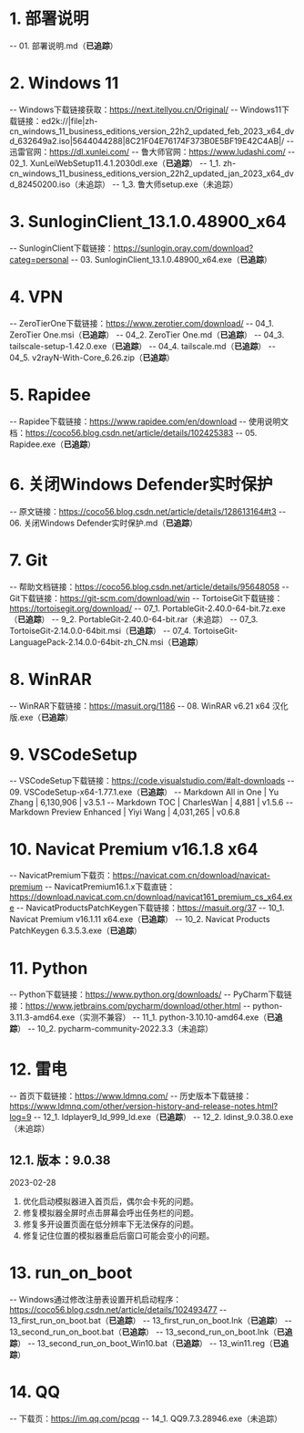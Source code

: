 # 1. 部署说明
-- 01. 部署说明.md（**已追踪**）

# 2. Windows 11
-- Windows下载链接获取：https://next.itellyou.cn/Original/
-- Windows11下载链接：ed2k://|file|zh-cn_windows_11_business_editions_version_22h2_updated_feb_2023_x64_dvd_632649a2.iso|5644044288|8C21F04E76174F373B0E5BF19E42C4AB|/
-- 迅雷官网：https://dl.xunlei.com/
-- 鲁大师官网：https://www.ludashi.com/
-- 02_1. XunLeiWebSetup11.4.1.2030dl.exe（**已追踪**）
-- 1_1. zh-cn_windows_11_business_editions_version_22h2_updated_jan_2023_x64_dvd_82450200.iso（未追踪）
-- 1_3. 鲁大师setup.exe（未追踪）

# 3. SunloginClient_13.1.0.48900_x64
-- SunloginClient下载链接：https://sunlogin.oray.com/download?categ=personal
-- 03. SunloginClient_13.1.0.48900_x64.exe（**已追踪**）

# 4. VPN
-- ZeroTierOne下载链接：https://www.zerotier.com/download/
-- 04_1. ZeroTier One.msi（**已追踪**）
-- 04_2. ZeroTier One.md（**已追踪**）
-- 04_3. tailscale-setup-1.42.0.exe（**已追踪**）
-- 04_4. tailscale.md（**已追踪**）
-- 04_5. v2rayN-With-Core_6.26.zip（**已追踪**）

# 5. Rapidee
-- Rapidee下载链接：https://www.rapidee.com/en/download
-- 使用说明文档：https://coco56.blog.csdn.net/article/details/102425383
-- 05. Rapidee.exe（**已追踪**）

# 6. 关闭Windows Defender实时保护
-- 原文链接：https://coco56.blog.csdn.net/article/details/128613164#t3
-- 06. 关闭Windows Defender实时保护.md（**已追踪**）

# 7. Git
-- 帮助文档链接：https://coco56.blog.csdn.net/article/details/95648058
-- Git下载链接：https://git-scm.com/download/win
-- TortoiseGit下载链接：https://tortoisegit.org/download/
-- 07_1. PortableGit-2.40.0-64-bit.7z.exe（**已追踪**）
-- 9_2. PortableGit-2.40.0-64-bit.rar（未追踪）
-- 07_3. TortoiseGit-2.14.0.0-64bit.msi（**已追踪**）
-- 07_4. TortoiseGit-LanguagePack-2.14.0.0-64bit-zh_CN.msi（**已追踪**）

# 8. WinRAR
-- WinRAR下载链接：https://masuit.org/1186
-- 08. WinRAR v6.21 x64 汉化版.exe（**已追踪**）

# 9. VSCodeSetup
-- VSCodeSetup下载链接：https://code.visualstudio.com/#alt-downloads
-- 09. VSCodeSetup-x64-1.77.1.exe（**已追踪**）
-- Markdown All in One | Yu Zhang | 6,130,906 | v3.5.1
-- Markdown TOC | CharlesWan | 4,881 | v1.5.6
-- Markdown Preview Enhanced | Yiyi Wang | 4,031,265 | v0.6.8

# 10. Navicat Premium v16.1.8 x64
-- NavicatPremium下载页：https://navicat.com.cn/download/navicat-premium
-- NavicatPremium16.1.x下载直链：https://download.navicat.com.cn/download/navicat161_premium_cs_x64.exe
-- NavicatProductsPatchKeygen下载链接：https://masuit.org/37
-- 10_1. Navicat Premium v16.1.11 x64.exe（**已追踪**）
-- 10_2. Navicat Products PatchKeygen 6.3.5.3.exe（**已追踪**）

# 11. Python
-- Python下载链接：https://www.python.org/downloads/
-- PyCharm下载链接：https://www.jetbrains.com/pycharm/download/other.html
-- python-3.11.3-amd64.exe（实测不兼容）
-- 11_1. python-3.10.10-amd64.exe（**已追踪**）
-- 10_2. pycharm-community-2022.3.3（未追踪）

# 12. 雷电

-- 首页下载链接：https://www.ldmnq.com/
-- 历史版本下载链接：https://www.ldmnq.com/other/version-history-and-release-notes.html?log=9
-- 12_1. ldplayer9_ld_999_ld.exe（**已追踪**）
-- 12_2. ldinst_9.0.38.0.exe（未追踪）

## 12.1. 版本：9.0.38
2023-02-28
1. 优化启动模拟器进入首页后，偶尔会卡死的问题。
2. 修复模拟器全屏时点击屏幕会呼出任务栏的问题。
3. 修复多开设置页面在低分辨率下无法保存的问题。
4. 修复记住位置的模拟器重启后窗口可能会变小的问题。

# 13. run_on_boot

-- Windows通过修改注册表设置开机启动程序：https://coco56.blog.csdn.net/article/details/102493477
-- 13_first_run_on_boot.bat（**已追踪**）
-- 13_first_run_on_boot.lnk（**已追踪**）
-- 13_second_run_on_boot.bat（**已追踪**）
-- 13_second_run_on_boot.lnk（**已追踪**）
-- 13_second_run_on_boot_Win10.bat（**已追踪**）
-- 13_win11.reg（**已追踪**）

# 14. QQ

-- 下载页：https://im.qq.com/pcqq
-- 14_1. QQ9.7.3.28946.exe（未追踪）
